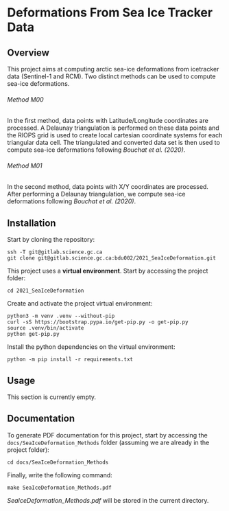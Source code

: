 # Deformations From Sea Ice Tracker Data

## Overview

This project aims at computing arctic sea-ice deformations from icetracker data (Sentinel-1 and RCM). Two distinct methods can be used to compute sea-ice deformations. 

###### Method M00

In the first method, data points with Latitude/Longitude coordinates are processed. A Delaunay triangulation is performed on these data points and the RIOPS grid is used to create local cartesian coordinate systems for each triangular data cell. The triangulated and converted data set is then used to compute sea-ice deformations following *Bouchat et al. (2020)*.

###### Method M01

In the second method, data points with X/Y coordinates are processed. After performing a Delaunay triangulation, we compute sea-ice deformations following *Bouchat et al. (2020)*.

## Installation

Start by cloning the repository:

```
ssh -T git@gitlab.science.gc.ca
git clone git@gitlab.science.gc.ca:bdu002/2021_SeaIceDeformation.git
```

This project uses a **virtual environment**. Start by accessing the project folder:

```
cd 2021_SeaIceDeformation
```

Create and activate the project virtual environment:

```
python3 -m venv .venv --without-pip
curl -sS https://bootstrap.pypa.io/get-pip.py -o get-pip.py
source .venv/bin/activate
python get-pip.py
```

Install the python dependencies on the virtual environment:

```
python -m pip install -r requirements.txt
```

## Usage

This section is currently empty.

## Documentation

To generate PDF documentation for this project, start by accessing the `docs/SeaIceDeformation_Methods` folder (assuming we are already in the project folder):

```
cd docs/SeaIceDeformation_Methods
```

Finally, write the following command:

```
make SeaIceDeformation_Methods.pdf
```

*SeaIceDeformation_Methods.pdf* will be stored in the current directory.

